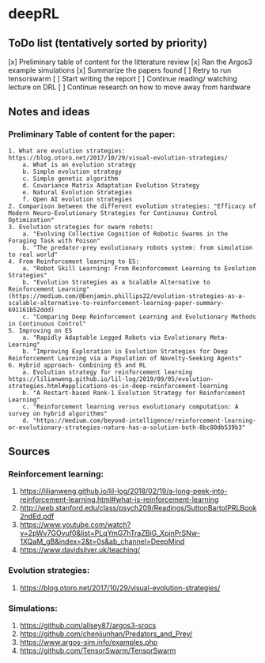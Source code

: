 # deepRL

## ToDo list (tentatively sorted by priority)
[x] Preliminary table of content for the litterature review
[x] Ran the Argos3 example simulations
[x] Summarize the papers found
[ ] Retry to run tensorswarm
[ ] Start writing the report
[ ] Continue reading/ watching lecture on DRL
[ ] Continue research on how to move away from hardware

## Notes and ideas
### Preliminary Table of content for the paper:

	1. What are evolution strategies: https://blog.otoro.net/2017/10/29/visual-evolution-strategies/
		a. What is an evolution strategy 
		b. Simple evolution strategy
		c. Simple genetic algorithm
		d. Covariance Matrix Adaptation Evolution Strategy
		e. Natural Evolution Strategies
		f. Open AI evolution strategies
	2. Comparison between the different evolution strategies: "Efficacy of Modern Neuro-Evolutionary Strategies for Continuous Control Optimization"
	3. Evolution strategies for swarm robots:
		a. "Evolving Collective Cognition of Robotic Swarms in the Foraging Task with Poison"
		b. "The predator-prey evolutionary robots system: from simulation to real world"
	4. From Reinforcement learning to ES:
		a. "Robot Skill Learning: From Reinforcement Learning to Evolution Strategies"
		b. "Evolution Strategies as a Scalable Alternative to Reinforcement Learning" (https://medium.com/@benjamin.phillips22/evolution-strategies-as-a-scalable-alternative-to-reinforcement-learning-paper-summary-691161b52ddd)
		c. "Comparing Deep Reinforcement Learning and Evolutionary Methods in Continuous Control"
	5. Improving on ES
		a. "Rapidly Adaptable Legged Robots via Evolutionary Meta-Learning"
		b. "Improving Exploration in Evolution Strategies for Deep Reinforcement Learning via a Population of Novelty-Seeking Agents"
	6. Hybrid approach- Combining ES and RL
		a. Evolution strategy for reinforcement learning https://lilianweng.github.io/lil-log/2019/09/05/evolution-strategies.html#applications-es-in-deep-reinforcement-learning
		b. "A Restart-based Rank-1 Evolution Strategy for Reinforcement Learning"
		c. "Reinforcement learning versus evolutionary computation: A survey on hybrid algorithms"
		d. "https://medium.com/beyond-intelligence/reinforcement-learning-or-evolutionary-strategies-nature-has-a-solution-both-8bc80db539b3"

## Sources
### Reinforcement learning:
1. https://lilianweng.github.io/lil-log/2018/02/19/a-long-peek-into-reinforcement-learning.html#what-is-reinforcement-learning
2. http://web.stanford.edu/class/psych209/Readings/SuttonBartoIPRLBook2ndEd.pdf
3. https://www.youtube.com/watch?v=2pWv7GOvuf0&list=PLqYmG7hTraZBiG_XpjnPrSNw-1XQaM_gB&index=2&t=0s&ab_channel=DeepMind
4. https://www.davidsilver.uk/teaching/

### Evolution strategies:
1. https://blog.otoro.net/2017/10/29/visual-evolution-strategies/

### Simulations:
1. https://github.com/allsey87/argos3-srocs
2. https://github.com/chenjiunhan/Predators_and_Prey/
3. https://www.argos-sim.info/examples.php
4. https://github.com/TensorSwarm/TensorSwarm
